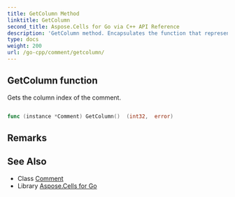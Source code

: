 ```yaml
---
title: GetColumn Method 
linktitle: GetColumn
second_title: Aspose.Cells for Go via C++ API Reference
description: 'GetColumn method. Encapsulates the function that represents getcolumn in Go.'
type: docs
weight: 200
url: /go-cpp/comment/getcolumn/
---
```


## GetColumn function

Gets the column index of the comment.

```go

func (instance *Comment) GetColumn()  (int32,  error) 

```

## Remarks


## See Also

* Class [Comment](../)
* Library [Aspose.Cells for Go](../../)
